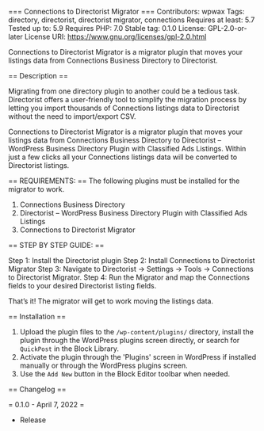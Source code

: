 === Connections to Directorist Migrator ===
Contributors:      wpwax
Tags:              directory, directorist, directorist migrator, connections
Requires at least: 5.7
Tested up to:      5.9
Requires PHP:      7.0
Stable tag:        0.1.0
License:           GPL-2.0-or-later
License URI:       https://www.gnu.org/licenses/gpl-2.0.html

Connections to Directorist Migrator is a migrator plugin that moves your listings data from Connections Business Directory to Directorist.

== Description ==

Migrating from one directory plugin to another could be a tedious task. Directorist offers a user-friendly tool to simplify the migration process by letting you import thousands of Connections listings data to Directorist without the need to import/export CSV. 

Connections to Directorist Migrator is a migrator plugin that moves your listings data from Connections Business Directory to Directorist – WordPress Business Directory Plugin with Classified Ads Listings. Within just a few clicks all your Connections listings data will be converted to Directorist listings.

== REQUIREMENTS: ==
The following plugins must be installed for the migrator to work.

1. Connections Business Directory
2. Directorist – WordPress Business Directory Plugin with Classified Ads Listings
3. Connections to Directorist Migrator

== STEP BY STEP GUIDE: ==

Step 1: Install the Directorist plugin 
Step 2: Install Connections to Directorist Migrator 
Step 3: Navigate to Directorist → Settings → Tools → Connections to Directorist Migrator. 
Step 4: Run the Migrator and map the Connections fields to your desired Directorist listing fields. 

That’s it! The migrator will get to work moving the listings data.


== Installation ==

1. Upload the plugin files to the `/wp-content/plugins/` directory, install the plugin through the WordPress plugins screen directly, or search for `QuickPost` in the Block Library.
2. Activate the plugin through the 'Plugins' screen in WordPress if installed manually or through the WordPress plugins screen.
3. Use the `Add New` button in the Block Editor toolbar when needed.

== Changelog ==

= 0.1.0 - April 7, 2022 =

* Release
